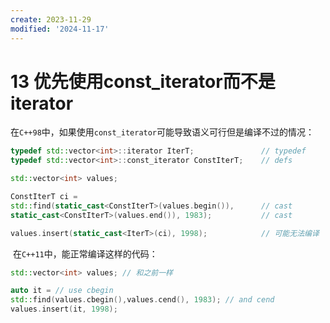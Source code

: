 ```yaml
---
create: 2023-11-29
modified: '2024-11-17'
---
```


# 13 优先使用const_iterator而不是iterator

​	在`C++98`中，如果使用`const_iterator`可能导致语义可行但是编译不过的情况：

```C++
typedef std::vector<int>::iterator IterT; 				// typedef
typedef std::vector<int>::const_iterator ConstIterT; 	// defs

std::vector<int> values;

ConstIterT ci =
std::find(static_cast<ConstIterT>(values.begin()), 		// cast
static_cast<ConstIterT>(values.end()), 1983); 			// cast

values.insert(static_cast<IterT>(ci), 1998); 			// 可能无法编译
```

​	在`C++11`中，能正常编译这样的代码：

```C++
std::vector<int> values; // 和之前一样

auto it = // use cbegin
std::find(values.cbegin(),values.cend(), 1983); // and cend
values.insert(it, 1998);
```